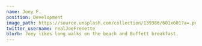 ```yaml
---
name: Joey F.
position: Development
image_path: https://source.unsplash.com/collection/139386/601x601?a=.png
twitter_username: realJoeFrenette
blurb: Joey likes long walks on the beach and Buffett breakfast.
---
```

